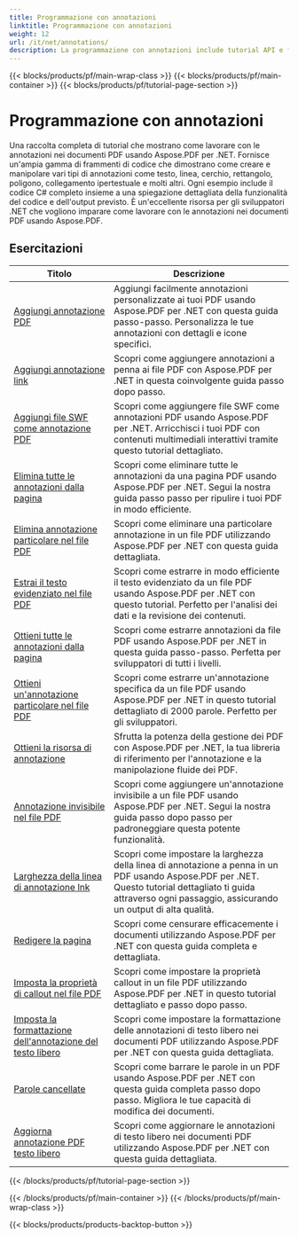 ```yaml
---
title: Programmazione con annotazioni
linktitle: Programmazione con annotazioni
weight: 12
url: /it/net/annotations/
description: La programmazione con annotazioni include tutorial API e frammenti di codice di Aspose.PDF per .NET che includono l'aggiunta di annotazioni, l'eliminazione di annotazioni, l'ottenimento di informazioni sulle annotazioni e molto altro ancora.
---
```


{{< blocks/products/pf/main-wrap-class >}}
{{< blocks/products/pf/main-container >}}
{{< blocks/products/pf/tutorial-page-section >}}

# Programmazione con annotazioni

Una raccolta completa di tutorial che mostrano come lavorare con le annotazioni nei documenti PDF usando Aspose.PDF per .NET. Fornisce un'ampia gamma di frammenti di codice che dimostrano come creare e manipolare vari tipi di annotazioni come testo, linea, cerchio, rettangolo, poligono, collegamento ipertestuale e molti altri. Ogni esempio include il codice C# completo insieme a una spiegazione dettagliata della funzionalità del codice e dell'output previsto. È un'eccellente risorsa per gli sviluppatori .NET che vogliono imparare come lavorare con le annotazioni nei documenti PDF usando Aspose.PDF.

## Esercitazioni
| Titolo | Descrizione |
| --- | --- | 
| [Aggiungi annotazione PDF](./addannotation/) | Aggiungi facilmente annotazioni personalizzate ai tuoi PDF usando Aspose.PDF per .NET con questa guida passo-passo. Personalizza le tue annotazioni con dettagli e icone specifici. |  
| [Aggiungi annotazione link](./addlnkannotation/) | Scopri come aggiungere annotazioni a penna ai file PDF con Aspose.PDF per .NET in questa coinvolgente guida passo dopo passo. |  
| [Aggiungi file SWF come annotazione PDF](./addswffileasannotation/) | Scopri come aggiungere file SWF come annotazioni PDF usando Aspose.PDF per .NET. Arricchisci i tuoi PDF con contenuti multimediali interattivi tramite questo tutorial dettagliato. |  
| [Elimina tutte le annotazioni dalla pagina](./deleteallannotationsfrompage/) | Scopri come eliminare tutte le annotazioni da una pagina PDF usando Aspose.PDF per .NET. Segui la nostra guida passo passo per ripulire i tuoi PDF in modo efficiente. |  
| [Elimina annotazione particolare nel file PDF](./deleteparticularannotation/) | Scopri come eliminare una particolare annotazione in un file PDF utilizzando Aspose.PDF per .NET con questa guida dettagliata. |  
| [Estrai il testo evidenziato nel file PDF](./extracthighlightedtext/) | Scopri come estrarre in modo efficiente il testo evidenziato da un file PDF usando Aspose.PDF per .NET con questo tutorial. Perfetto per l'analisi dei dati e la revisione dei contenuti. |  
| [Ottieni tutte le annotazioni dalla pagina](./getallannotationsfrompage/) | Scopri come estrarre annotazioni da file PDF usando Aspose.PDF per .NET in questa guida passo-passo. Perfetta per sviluppatori di tutti i livelli. |  
| [Ottieni un'annotazione particolare nel file PDF](./getparticularannotation/) | Scopri come estrarre un'annotazione specifica da un file PDF usando Aspose.PDF per .NET in questo tutorial dettagliato di 2000 parole. Perfetto per gli sviluppatori.  |  
| [Ottieni la risorsa di annotazione](./getresourceofannotation/) | Sfrutta la potenza della gestione dei PDF con Aspose.PDF per .NET, la tua libreria di riferimento per l'annotazione e la manipolazione fluide dei PDF. |  
| [Annotazione invisibile nel file PDF](./invisibleannotation/) | Scopri come aggiungere un'annotazione invisibile a un file PDF usando Aspose.PDF per .NET. Segui la nostra guida passo dopo passo per padroneggiare questa potente funzionalità. |  
| [Larghezza della linea di annotazione lnk](./lnkannotationlinewidth/) | Scopri come impostare la larghezza della linea di annotazione a penna in un PDF usando Aspose.PDF per .NET. Questo tutorial dettagliato ti guida attraverso ogni passaggio, assicurando un output di alta qualità. |  
| [Redigere la pagina](./redactpage/) | Scopri come censurare efficacemente i documenti utilizzando Aspose.PDF per .NET con questa guida completa e dettagliata. |  
| [Imposta la proprietà di callout nel file PDF](./setcalloutproperty/) | Scopri come impostare la proprietà callout in un file PDF utilizzando Aspose.PDF per .NET in questo tutorial dettagliato e passo dopo passo. |  
| [Imposta la formattazione dell'annotazione del testo libero](./setfreetextannotationformatting/) | Scopri come impostare la formattazione delle annotazioni di testo libero nei documenti PDF utilizzando Aspose.PDF per .NET con questa guida dettagliata. |  
| [Parole cancellate](./strikeoutwords/) | Scopri come barrare le parole in un PDF usando Aspose.PDF per .NET con questa guida completa passo dopo passo. Migliora le tue capacità di modifica dei documenti. |  
| [Aggiorna annotazione PDF testo libero](./updatefreetextannotation/) | Scopri come aggiornare le annotazioni di testo libero nei documenti PDF utilizzando Aspose.PDF per .NET con questa guida dettagliata. |  
{{< /blocks/products/pf/tutorial-page-section >}}

{{< /blocks/products/pf/main-container >}}
{{< /blocks/products/pf/main-wrap-class >}}

{{< blocks/products/products-backtop-button >}}
